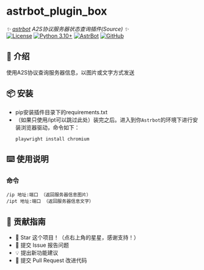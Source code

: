 # astrbot_plugin_box

_✨ [astrbot](https://github.com/AstrBotDevs/AstrBot) A2S协议服务器状态查询插件(Source) ✨_  
[![License](https://img.shields.io/badge/License-MIT-green.svg)](https://opensource.org/licenses/MIT)
[![Python 3.10+](https://img.shields.io/badge/Python-3.10%2B-blue.svg)](https://www.python.org/)
[![AstrBot](https://img.shields.io/badge/AstrBot-3.4%2B-orange.svg)](https://github.com/Soulter/AstrBot)
[![GitHub](https://img.shields.io/badge/作者-Zhalslar-blue)](https://github.com/Zhalslar)

</div>

## 🤝 介绍

使用A2S协议查询服务器信息，以图片或文字方式发送

## 📦 安装

- pip安装插件目录下的requirements.txt
- （如果只使用/ipt可以跳过此处）装完之后。进入到你`Astrbot`的环境下进行安装浏览器驱动，命令如下：
  ```shell
  playwright install chromium

## ⌨️ 使用说明

### 命令

```plaintext
/ip 地址:端口 （返回服务器信息图片）
/ipt 地址:端口 （返回服务器信息文字）
```

## 👥 贡献指南

- 🌟 Star 这个项目！（点右上角的星星，感谢支持！）
- 🐛 提交 Issue 报告问题
- 💡 提出新功能建议
- 🔧 提交 Pull Request 改进代码
